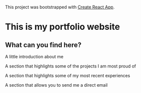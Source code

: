 This project was bootstrapped with [Create React App](https://github.com/facebook/create-react-app).

# This is my portfolio website

## What can you find here?

A little introduction about me

A section that highlights some of the projects I am most proud of

A section that highlights some of my most recent experiences

A section that allows you to send me a direct email
